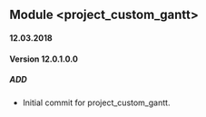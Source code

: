 ## Module <project_custom_gantt>

#### 12.03.2018
#### Version 12.0.1.0.0
##### ADD
- Initial commit for project_custom_gantt.
